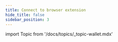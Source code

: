 ```yaml
---
title: Connect to browser extension
hide_title: false
sidebar_position: 3
---
```

import Topic from '/docs/topics/_topic-wallet.mdx'

<Topic />